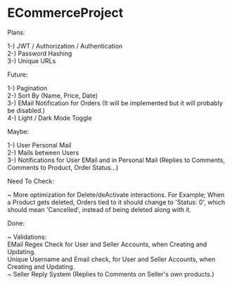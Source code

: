 # ECommerceProject  
  
   Plans:  
  
   1-) JWT / Authorization / Authentication  
   2-) Password Hashing  
   3-) Unique URLs  
  
   Future:  
  
   1-) Pagination  
   2-) Sort By (Name, Price, Date)  
   3-) EMail Notification for Orders (It will be implemented but it will probably be disabled.)  
   4-) Light / Dark Mode Toggle  
  
   Maybe:  
  
   1-) User Personal Mail  
   2-) Mails between Users  
   3-) Notifications for User EMail and in Personal Mail (Replies to Comments, Comments to Product, Order Status...)  
  
   Need To Check:  
  
   ~ More optimization for Delete/deActivate interactions. For Example; When a Product gets deleted, Orders tied to it should change to 'Status: 0', which should mean 'Cancelled', instead of being deleted along with it.  
  
   Done:  
  
   ~ Validations:  
      EMail Regex Check for User and Seller Accounts, when Creating and Updating.  
      Unique Username and Email check, for User and Seller Accounts, when Creating and Updating.  
   ~ Seller Reply System (Replies to Comments on Seller's own products.)  
  